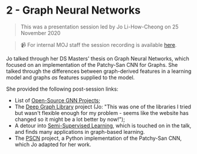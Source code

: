 # 2 - Graph Neural Networks

> This was a presentation session led by Jo Li-How-Cheong on 25 November 2020

> :video_camera:  For internal MOJ staff the session recording is available [here](https://justiceuk-my.sharepoint.com/:v:/g/personal/benjamin_lavelle_justice_gov_uk/EauDmFWrKKRBt9mRmjoypGIBLKfTzIOG0-KFINq2Sf6vgg?e=Ar2WFP).

Jo talked through her DS Masters' thesis on Graph Neural Networks, which focused on an implementation of the Patchy-San CNN for Graphs.
She talked through the differences between graph-derived features in a learning model and graphs *as* features supplied to the model.

She provided the following post-session links:

* List of [Open-Source GNN Projects](https://awesomeopensource.com/projects/graph-neural-networks);
* The [Deep Graph Library](https://www.dgl.ai/pages/start.html) project (Jo: "This was one of the libraries I tried but wasn't flexible enough for my problem - seems like the website has changed so it might be a lot better by now!");
* A detour into [Semi-Supervised Learning](https://awesomeopensource.com/project/yassouali/awesome-semi-supervised-learning), which is touched on in the talk, and finds many applications in graph-based learning.
* The [PSCN](https://github.com/tvayer/PSCN) project, a Python implementation of the Patchy-San CNN, which Jo adapted for her work.
